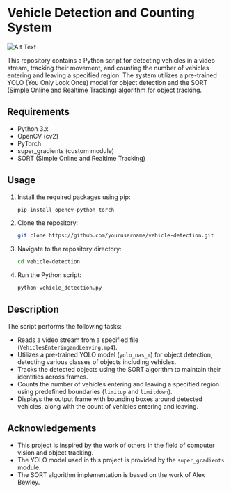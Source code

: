 # Vehicle Detection and Counting System

![Alt Text](result.gif)

This repository contains a Python script for detecting vehicles in a video stream, tracking their movement, and counting the number of vehicles entering and leaving a specified region. The system utilizes a pre-trained YOLO (You Only Look Once) model for object detection and the SORT (Simple Online and Realtime Tracking) algorithm for object tracking.

## Requirements

- Python 3.x
- OpenCV (cv2)
- PyTorch
- super_gradients (custom module)
- SORT (Simple Online and Realtime Tracking)

## Usage

1. Install the required packages using pip:
    ```bash
    pip install opencv-python torch
    ```

2. Clone the repository:
    ```bash
    git clone https://github.com/yourusername/vehicle-detection.git
    ```

3. Navigate to the repository directory:
    ```bash
    cd vehicle-detection
    ```

4. Run the Python script:
    ```bash
    python vehicle_detection.py
    ```

## Description

The script performs the following tasks:
- Reads a video stream from a specified file (`VehiclesEnteringandLeaving.mp4`).
- Utilizes a pre-trained YOLO model (`yolo_nas_m`) for object detection, detecting various classes of objects including vehicles.
- Tracks the detected objects using the SORT algorithm to maintain their identities across frames.
- Counts the number of vehicles entering and leaving a specified region using predefined boundaries (`limitup` and `limitdown`).
- Displays the output frame with bounding boxes around detected vehicles, along with the count of vehicles entering and leaving.

## Acknowledgements

- This project is inspired by the work of others in the field of computer vision and object tracking.
- The YOLO model used in this project is provided by the `super_gradients` module.
- The SORT algorithm implementation is based on the work of Alex Bewley.
